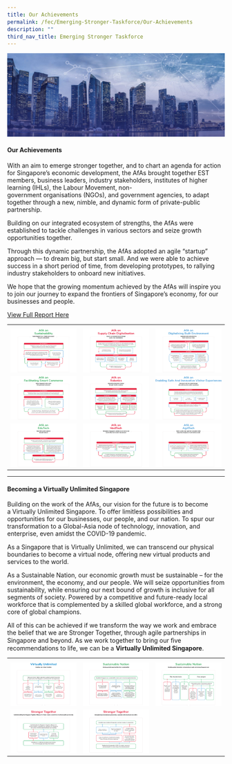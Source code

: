```yaml
---
title: Our Achievements
permalink: /fec/Emerging-Stronger-Taskforce/Our-Achievements
description: ""
third_nav_title: Emerging Stronger Taskforce
---
```

![Banner](/images/FEC/fec%20_banner.jpg)

#### Our Achievements ####

With an aim to emerge stronger together, and to chart an agenda for action for Singapore’s economic development, the AfAs brought together EST members, business leaders, industry stakeholders, institutes of higher learning (IHLs), the Labour Movement, non-government organisations (NGOs), and government agencies, to adapt together through a new, nimble, and dynamic form of private-public partnership.

Building on our integrated ecosystem of strengths, the AfAs were established to tackle challenges in various sectors and seize growth opportunities together.

Through this dynamic partnership, the AfAs adopted an agile “startup” approach — to dream big, but start small. And we were able to achieve success in a short period of time, from developing prototypes, to rallying industry stakeholders to onboard new initiatives.

We hope that the growing momentum achieved by the AfAs will inspire you to join our journey to expand the frontiers of Singapore’s economy, for our businesses and people.

[View Full Report Here](/files/FEC/EST/EST%20Report_Single%20Page_compressed.pdf)

<table style="text-align:center">
	<tr>
		<th style="width:33%"></th>
		<th style="width:33%"></th>
		<th style="width:33%"></th>
	</tr>
	<tr>
		<td>
			<a href="/images/FEC/EST/Our%20Achievements/EST%20_AchievementsSustainability.png" target="_blank"><img src="/images/FEC/EST/Our%20Achievements/EST%20_AchievementsSustainability.png" alt="Sustainability"></a>
		</td>
		<td>
			<a href="/images/FEC/EST/Our%20Achievements/EST%20_AchievementsSupplyChain.png" target="_blank"><img src="/images/FEC/EST/Our%20Achievements/EST%20_AchievementsSupplyChain.png" alt="Supply Chain"></a>
		</td>
		<td>
			<a href="/images/FEC/EST/Our%20Achievements/EST%20_AchievementsDigiEnvironment.png" target="_blank"><img src="/images/FEC/EST/Our%20Achievements/EST%20_AchievementsDigiEnvironment.png" alt="Digitalising Built Environment"></a>
		</td>
	</tr>
	<tr>
	<td>
		<a href="/images/FEC/EST/Our%20Achievements/EST%20_AchievementsSmartCommerce.png" target="_blank"><img src="/images/FEC/EST/Our%20Achievements/EST%20_AchievementsSmartCommerce.png" alt="Facilitating Smart Commerce"></a>
	</td>
	<td>
		<a href="/images/FEC/EST/Our%20Achievements/EST%20_AchievementsRobotics.png" target="_blank"><img src="/images/FEC/EST/Our%20Achievements/EST%20_AchievementsRobotics.png" alt="Robotics"></a>
	</td>
	<td>
		<a href="/images/FEC/EST/Our%20Achievements/EST%20_AchievementsVisitorExp.png" target="_blank"><img src="/images/FEC/EST/Our%20Achievements/EST%20_AchievementsVisitorExp.png" alt="Visitor Experience"></a>
	</td>
</tr>
<tr>
	<td>
		<a href="/images/FEC/EST/Our%20Achievements/EST%20_AchievementsEduTech.png" target="_blank"><img src="/images/FEC/EST/Our%20Achievements/EST%20_AchievementsEduTech.png" alt="EduTech"></a>
	</td>
	<td>
		<a href="/images/FEC/EST/Our%20Achievements/EST%20_AchievementsMedTech.png" target="_blank"><img src="/images/FEC/EST/Our%20Achievements/EST%20_AchievementsMedTech.png" alt="MedTech"></a>
	</td>
	<td>
		<a href="/images/FEC/EST/Our%20Achievements/EST%20_AchievementsAgriTech.png" target="_blank"><img src="/images/FEC/EST/Our%20Achievements/EST%20_AchievementsAgriTech.png" alt="AgriTech"></a>
	</td>
</tr>
</table>

<hr>

#### Becoming a Virtually Unlimited Singapore

Building on the work of the AfAs, our vision for the future is to become a Virtually Unlimited Singapore. To offer limitless possibilities and opportunities for our businesses, our people, and our nation. To spur our transformation to a Global-Asia node of technology, innovation, and enterprise, even amidst the COVID-19 pandemic.

As a Singapore that is Virtually Unlimited, we can transcend our physical boundaries to become a virtual node, offering new virtual products and services to the world.

As a Sustainable Nation, our economic growth must be sustainable – for the environment, the economy, and our people. We will seize opportunities from sustainability, while ensuring our next bound of growth is inclusive for all segments of society. Powered by a competitive and future-ready local workforce that is complemented by a skilled global workforce, and a strong core of global champions.

All of this can be achieved if we transform the way we work and embrace the belief that we are Stronger Together, through agile partnerships in Singapore and beyond. As we work together to bring our ﬁve recommendations to life, we can be a <b>Virtually Unlimited Singapore</b>.

<table style="text-align:center">
	<tr>
		<th style="width:33%"></th>
		<th style="width:33%"></th>
		<th style="width:33%"></th>
	</tr>
	<tr>
		<td>
			<a href="/images/FEC/EST/Our%20Achievements/EST%20_AchievementsVirtual.png" target="_blank"><img src="/images/FEC/EST/Our%20Achievements/EST%20_AchievementsVirtual.png" alt="Virtual Unlimited"></a>
		</td>
		<td>
			<a href="/images/FEC/EST/Our%20Achievements/EST%20_AchievementsSustainableNation%20_1.png" target="_blank"><img src="/images/FEC/EST/Our%20Achievements/EST%20_AchievementsSustainableNation%20_1.png" alt="Sustainable Nation"></a>
		</td>
		<td>
			<a href="/images/FEC/EST/Our%20Achievements/EST%20_AchievementsSustainableNation%20_2.png" target="_blank"><img src="/images/FEC/EST/Our%20Achievements/EST%20_AchievementsSustainableNation%20_2.png" alt="Sustainable Nation"></a>
		</td>
	</tr>
	<tr>
	<td>
		<a href="/images/FEC/EST/Our%20Achievements/EST%20_AchievementsStronger%20_1.png" target="_blank"><img src="/images/FEC/EST/Our%20Achievements/EST%20_AchievementsStronger%20_1.png" alt="Stronger Together"></a>
	</td>
	<td>
		<a href="/images/FEC/EST/Our%20Achievements/EST%20_AchievementsStronger%20_2.png" target="_blank"><img src="/images/FEC/EST/Our%20Achievements/EST%20_AchievementsStronger%20_2.png" alt="Stronger Together"></a>
	</td>
	<td>
	</td>
</tr>
</table>